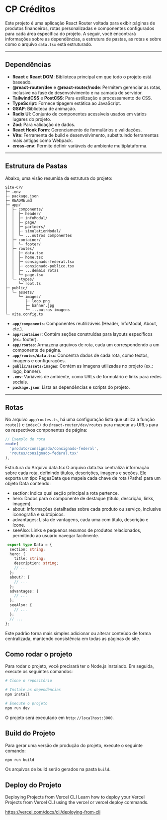# CP Créditos

Este projeto é uma aplicação React Router voltada para exibir páginas de produtos financeiros, rotas personalizadas e componentes configurados para cada área específica do projeto. A seguir, você encontrará informações sobre as dependências, a estrutura de pastas, as rotas e sobre como o arquivo `data.tsx` está estruturado.

---

## Dependências

- **React** e **React DOM**: Biblioteca principal em que todo o projeto está baseado.
- **@react-router/dev** e **@react-router/node**: Permitem gerenciar as rotas, inclusive na fase de desenvolvimento e na camada de servidor.
- **TailwindCSS** e **PostCSS**: Para estilização e processamento de CSS.
- **TypeScript**: Fornece tipagem estática ao JavaScript.
- **GSAP**: Biblioteca de animação.
- **Radix UI**: Conjunto de componentes acessíveis usados em vários lugares do projeto.
- **Zod**: Para validação de dados.
- **React Hook Form**: Gerenciamento de formulários e validações.
- **Vite**: Ferramenta de build e desenvolvimento, substituindo ferramentas mais antigas como Webpack.
- **cross-env**: Permite definir variáveis de ambiente multiplataforma.

---

## Estrutura de Pastas

Abaixo, uma visão resumida da estrutura do projeto:

``` 
Site-CP/
├─ .env
├─ package.json
├─ README.md
├─ app/
│  ├─ components/
│  │  ├─ header/
│  │  ├─ infoModal/
│  │  ├─ page/
│  │  ├─ partners/
│  │  ├─ simulationModal/
│  │  └─ ...outros componentes
│  ├─ container/
│  │  └─ footer/
│  ├─ routes/
│  │  ├─ data.tsx
│  │  ├─ home.tsx
│  │  ├─ consignado-federal.tsx
│  │  ├─ consignado-publico.tsx
│  │  ├─ ...demais rotas
│  │  └─ page.tsx
│  └─ +types/
│     └─ root.ts
├─ public/
│  └─ assets/
│     └─ images/
│        ├─ logo.png
│        ├─ banner.jpg
│        └─ ...outras imagens
└─ vite.config.ts
```


- **`app/components`**: Componentes reutilizáveis (Header, InfoModal, About, etc.).
- **`app/container`**: Contém seções construídas para layouts específicos (ex.: footer).
- **`app/routes`**: Armazena arquivos de rota, cada um correspondendo a um componente de página.
- **`app/routes/data.tsx`**: Concentra dados de cada rota, como textos, imagens e configurações.
- **`public/assets/images`**: Contém as imagens utilizadas no projeto (ex.: logo, banner).
- **`.env`**: Variáveis de ambiente, como URLs de formulário e links para redes sociais.
- **`package.json`**: Lista as dependências e scripts do projeto.

---

## Rotas

No arquivo `app/routes.ts`, há uma configuração lista que utiliza a função `route()` e `index()` do `@react-router/dev/routes` para mapear as URLs para os respectivos componentes de página:

```typescript
// Exemplo de rota
route(
  'produto/consignado/consignado-federal',
  'routes/consignado-federal.tsx'
),
```

Estrutura do Arquivo data.tsx
O arquivo data.tsx centraliza informação sobre cada rota, definindo títulos, descrições, imagens e seções. Ele exporta um tipo PagesData que mapeia cada chave de rota (Paths) para um objeto Data contendo:

 * section: Indica qual seção principal a rota pertence.
 * hero: Dados para o componente de destaque (título, descrição, links, imagem).
 * about: Informações detalhadas sobre cada produto ou serviço, inclusive iconografia e subtópicos.
 * advantages: Lista de vantagens, cada uma com título, descrição e ícone.
 * seeAlso: Links e pequenos resumos de produtos relacionados, permitindo ao usuário navegar facilmente.

```ts
 export type Data = {
  section: string;
  hero: {
    title: string;
    description: string;
    // ...
  };
  about?: {
    // ...
  };
  advantages: {
    // ...
  };
  seeAlso: {
    // ...
  };
  // ...
};
```

Este padrão torna mais simples adicionar ou alterar conteúdo de forma centralizada, mantendo consistência em todas as páginas do site.

## Como rodar o projeto

Para rodar o projeto, você precisará ter o Node.js instalado. Em seguida, execute os seguintes comandos:

```bash
# Clone o repositório

# Instale as dependências
npm install

# Execute o projeto
npm run dev
```

O projeto será executado em `http://localhost:3000`.

## Build do Projeto

Para gerar uma versão de produção do projeto, execute o seguinte comando:

```bash
npm run build
```

Os arquivos de build serão gerados na pasta `build`.

## Deploy do Projeto

Deploying Projects from Vercel CLI
Learn how to deploy your Vercel Projects from Vercel CLI using the vercel or vercel deploy commands.

https://vercel.com/docs/cli/deploying-from-cli